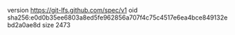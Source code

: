 version https://git-lfs.github.com/spec/v1
oid sha256:e0d0b35ee6803a8ed5fe962856a707f4c75c4517e6ea4bce849132ebd2a0ae8d
size 2473
